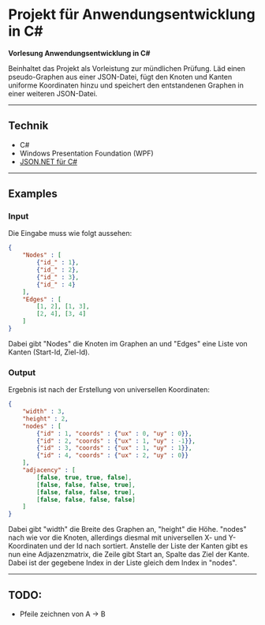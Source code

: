 # Projekt für Anwendungsentwicklung in C# 
**Vorlesung Anwendungsentwicklung in C#**

Beinhaltet das Projekt als Vorleistung zur mündlichen Prüfung.
Läd einen pseudo-Graphen aus einer JSON-Datei, fügt den Knoten und Kanten uniforme Koordinaten hinzu und speichert den entstandenen Graphen in einer weiteren JSON-Datei.

---

## Technik
* C#
* Windows Presentation Foundation (WPF)
* [JSON.NET für C#](https://www.newtonsoft.com/json)

---

## Examples

### Input
Die Eingabe muss wie folgt aussehen:
```json
{
    "Nodes" : [
        {"id_" : 1},
        {"id_" : 2},
        {"id_" : 3},
        {"id_" : 4}
    ],
    "Edges" : [
        [1, 2], [1, 3],
        [2, 4], [3, 4]
    ]
}
```

Dabei gibt "Nodes" die Knoten im Graphen an und "Edges" eine Liste von Kanten (Start-Id, Ziel-Id).

### Output
Ergebnis ist nach der Erstellung von universellen Koordinaten:
```json
{
    "width" : 3,
    "height" : 2,
    "nodes" : [
        {"id" : 1, "coords" : {"ux" : 0, "uy" : 0}},
        {"id" : 2, "coords" : {"ux" : 1, "uy" : -1}},
        {"id" : 3, "coords" : {"ux" : 1, "uy" : 1}},
        {"id" : 4, "coords" : {"ux" : 2, "uy" : 0}}
    ],
    "adjacency" : [
        [false, true, true, false],
        [false, false, false, true],
        [false, false, false, true],
        [false, false, false, false]
    ]
}
```

Dabei gibt "width" die Breite des Graphen an, "height" die Höhe.
"nodes" nach wie vor die Knoten, allerdings diesmal mit universellen X- und Y-Koordinaten und der Id nach sortiert.
Anstelle der Liste der Kanten gibt es nun eine Adjazenzmatrix, die Zeile gibt Start an, Spalte das Ziel der Kante.
Dabei ist der gegebene Index in der Liste gleich dem Index in "nodes".

---

## TODO:
* Pfeile zeichnen von A -> B
